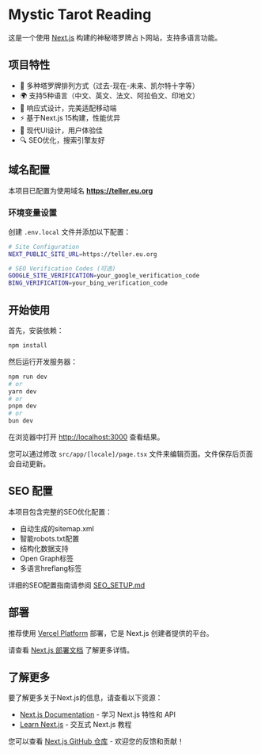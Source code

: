 # Mystic Tarot Reading

这是一个使用 [Next.js](https://nextjs.org) 构建的神秘塔罗牌占卜网站，支持多语言功能。

## 项目特性

- 🔮 多种塔罗牌排列方式（过去-现在-未来、凯尔特十字等）
- 🌍 支持5种语言（中文、英文、法文、阿拉伯文、印地文）
- 📱 响应式设计，完美适配移动端
- ⚡ 基于Next.js 15构建，性能优异
- 🎨 现代UI设计，用户体验佳
- 🔍 SEO优化，搜索引擎友好

## 域名配置

本项目已配置为使用域名 **https://teller.eu.org**

### 环境变量设置

创建 `.env.local` 文件并添加以下配置：

```bash
# Site Configuration
NEXT_PUBLIC_SITE_URL=https://teller.eu.org

# SEO Verification Codes (可选)
GOOGLE_SITE_VERIFICATION=your_google_verification_code
BING_VERIFICATION=your_bing_verification_code
```

## 开始使用

首先，安装依赖：

```bash
npm install
```

然后运行开发服务器：

```bash
npm run dev
# or
yarn dev
# or
pnpm dev
# or
bun dev
```

在浏览器中打开 [http://localhost:3000](http://localhost:3000) 查看结果。

您可以通过修改 `src/app/[locale]/page.tsx` 文件来编辑页面。文件保存后页面会自动更新。

## SEO 配置

本项目包含完整的SEO优化配置：

- 自动生成的sitemap.xml
- 智能robots.txt配置
- 结构化数据支持
- Open Graph标签
- 多语言hreflang标签

详细的SEO配置指南请参阅 [SEO_SETUP.md](./SEO_SETUP.md)

## 部署

推荐使用 [Vercel Platform](https://vercel.com/new?utm_medium=default-template&filter=next.js&utm_source=create-next-app&utm_campaign=create-next-app-readme) 部署，它是 Next.js 创建者提供的平台。

请查看 [Next.js 部署文档](https://nextjs.org/docs/app/building-your-application/deploying) 了解更多详情。

## 了解更多

要了解更多关于Next.js的信息，请查看以下资源：

- [Next.js Documentation](https://nextjs.org/docs) - 学习 Next.js 特性和 API
- [Learn Next.js](https://nextjs.org/learn) - 交互式 Next.js 教程

您可以查看 [Next.js GitHub 仓库](https://github.com/vercel/next.js) - 欢迎您的反馈和贡献！
